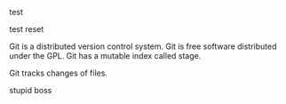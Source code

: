 test

test reset

Git is a distributed version control system.
Git is free software distributed under the GPL.
Git has a mutable index called stage.

Git tracks changes of files.

stupid boss
